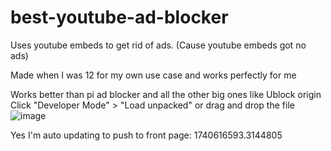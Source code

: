 # best-youtube-ad-blocker

Uses youtube embeds to get rid of ads. (Cause youtube embeds got no ads)

Made when I was 12 for my own use case and works perfectly for me

Works better than pi ad blocker and all the other big ones like Ublock origin
Click "Developer Mode" > "Load unpacked" or drag and drop the file 
![image](https://github.com/user-attachments/assets/bd83c3ae-c51a-4354-ad2d-7d1925c56e4b)

Yes I'm auto updating to push to front page: 1740616593.3144805
